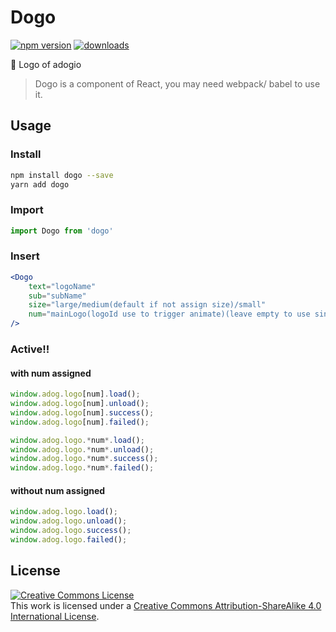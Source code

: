 # Dogo

[![npm version](https://badge.fury.io/js/dogo.svg)](https://badge.fury.io/js/dogo)
[![downloads](https://img.shields.io/npm/dm/dogo.svg)](https://badge.fury.io/js/dogo)

:small_red_triangle: Logo of adogio

> Dogo is a component of React, you may need webpack/ babel to use it.

## Usage

### Install

```bash
npm install dogo --save
yarn add dogo
```

### Import 

```js
import Dogo from 'dogo'
```

### Insert

```jsx
<Dogo 
    text="logoName"
    sub="subName"
    size="large/medium(default if not assign size)/small"
    num="mainLogo(logoId use to trigger animate)(leave empty to use single way trigger)"
/>
```

### Active!!

#### with num assigned

```js
window.adog.logo[num].load();
window.adog.logo[num].unload();
window.adog.logo[num].success();
window.adog.logo[num].failed();
```

```js
window.adog.logo.*num*.load();
window.adog.logo.*num*.unload();
window.adog.logo.*num*.success();
window.adog.logo.*num*.failed();
```

#### without num assigned

```js
window.adog.logo.load();
window.adog.logo.unload();
window.adog.logo.success();
window.adog.logo.failed();
```

## License

<a rel="license" href="http://creativecommons.org/licenses/by-sa/4.0/"><img alt="Creative Commons License" style="border-width:0" src="https://i.creativecommons.org/l/by-sa/4.0/88x31.png" /></a><br />This work is licensed under a <a rel="license" href="http://creativecommons.org/licenses/by-sa/4.0/">Creative Commons Attribution-ShareAlike 4.0 International License</a>.